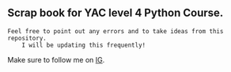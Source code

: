 ## Scrap book for YAC level 4 Python Course.

    Feel free to point out any errors and to take ideas from this repository.
        I will be updating this frequently!
Make sure to follow me on 
    [IG](instagram.com/jamjam_officiale).